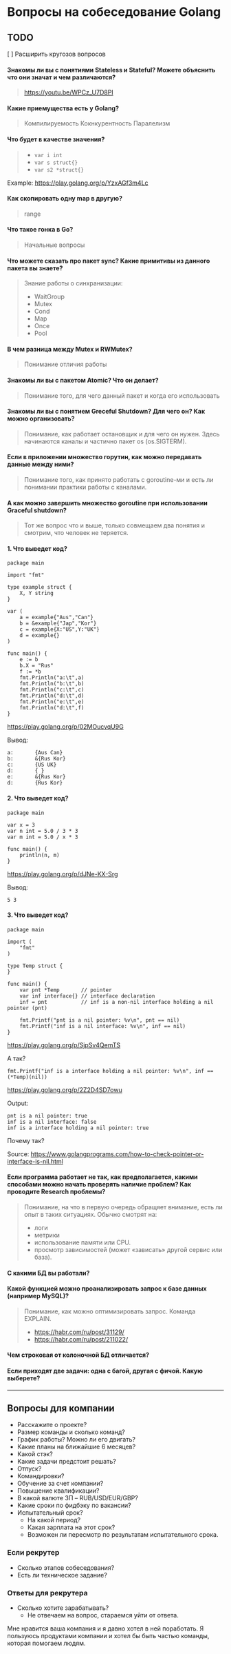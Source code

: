 # Вопросы на собеседование Golang

## TODO

[ ] Расширить кругозов вопросов

#### Знакомы ли вы с понятиями Stateless и Stateful? Можете объяснить что они значат и чем различаются?

> https://youtu.be/WPCz_U7D8PI

#### Какие приемущества есть у Golang?

> Компилируемость
> Кокнкурентность
> Паралелизм
> 

#### Что будет в качестве значения?

> - `var i int`
> - `var s struct{}`
> - `var s2 *struct{}`

Example: https://play.golang.org/p/YzxAGf3m4Lc

#### Как скопировать одну map в другую?

> range

#### Что такое гонка в Go?

> Начальные вопросы

#### Что можете сказать про пакет sync? Какие примитивы из данного пакета вы знаете?

> Знание работы о синхранизации:
> 
> - WaitGroup
> - Mutex
> - Cond
> - Map
> - Once
> - Pool

#### В чем разница между Mutex и RWMutex?

> Понимание отличия работы

#### Знакомы ли вы с пакетом Atomic? Что он делает?

> Понимание того, для чего данный пакет и когда его использовать

#### Знакомы ли вы с понятием Greceful Shutdown? Для чего он? Как можно организовать?

> Понимание, как работает остановщик и для чего он нужен. Здесь начинаются каналы и частично пакет os (os.SIGTERM).

#### Если в приложении множество горутин, как можно передавать данные между ними? 

> Понимание того, как принято работать с goroutine-ми и есть ли понимании практики работы с каналами.

#### А как можно завершить множество goroutine при использовании Graceful shutdown?

> Тот же вопрос что и выше, только совмещаем два понятия и смотрим, что человек не теряется.

#### 1. Что выведет код?

```golang
package main

import "fmt"

type example struct {
    X, Y string
}

var (
    a = example{"Aus","Can"} 
    b = &example{"Jap","Kor"}
    c = example{X:"US",Y:"UK"}
    d = example{}
)

func main() {
    e := b
    b.X = "Rus"
    f := *b
    fmt.Println("a:\t",a)
	fmt.Println("b:\t",b)
	fmt.Println("c:\t",c)
	fmt.Println("d:\t",d)
	fmt.Println("e:\t",e)
	fmt.Println("d:\t",f)	
}
```

https://play.golang.org/p/02MOucvqU9G

Вывод:

```
a:       {Aus Can}
b:       &{Rus Kor}
c:       {US UK}
d:       { }
e:       &{Rus Kor}
d:       {Rus Kor}
```

#### 2. Что выведет код?

```
package main

var x = 3
var n int = 5.0 / 3 * 3
var m int = 5.0 / x * 3

func main() {
	println(n, m)
}
```

https://play.golang.org/p/dJNe-KX-Srg

Вывод:

```
5 3
```

#### 3. Что выведет код?

```
package main
 
import (
    "fmt"
)
 
type Temp struct {
}
 
func main() {
    var pnt *Temp       // pointer
    var inf interface{} // interface declaration
    inf = pnt           // inf is a non-nil interface holding a nil pointer (pnt)
 
    fmt.Printf("pnt is a nil pointer: %v\n", pnt == nil)
    fmt.Printf("inf is a nil interface: %v\n", inf == nil)
}
```

https://play.golang.org/p/SjpSv4QemTS

А так?

```
fmt.Printf("inf is a interface holding a nil pointer: %v\n", inf == (*Temp)(nil))
```

https://play.golang.org/p/2Z2D4SD7owu

Output:

```
pnt is a nil pointer: true
inf is a nil interface: false
inf is a interface holding a nil pointer: true
```

Почему так?

Source: https://www.golangprograms.com/how-to-check-pointer-or-interface-is-nil.html

#### Если программа работает не так, как предполагается, какими способами можно начать проверять наличие проблем? Как проводите Research проблемы?

> Понимание, на что в первую очередь обращяет внимание, есть ли опыт в таких ситуациях. Обычно смотрят на:
>
> - логи
> - метрики
> - использование памяти или CPU.
> - просмотр зависимостей (может «зависать» другой сервис или база).

#### С какими БД вы работали?

#### Какой функцией можно проанализировать запрос к базе данных (например MySQL)?

>  Понимание, как можно оптимизировать запрос. Команда EXPLAIN. 
>
> - https://habr.com/ru/post/31129/ 
> - https://habr.com/ru/post/211022/

#### Чем строковая от колоночной БД отличается?

#### Если приходят две задачи: одна с багой, другая с фичой. Какую выберете?


---

## Вопросы для компании

- Расскажите о проекте?
- Размер команды и сколько команд?
- График работы? Можно ли его двигать?
- Какие планы на ближайшие 6 месяцев?
- Какой стэк?
- Какие задачи предстоит решать?
- Отпуск?
- Командировки?
- Обучение за счет компании?
- Повышение квалификации?
- В какой валюте ЗП – RUB/USD/EUR/GBP?
- Какие сроки по фидбэку по вакансии?
- Испытательный срок?
  - На какой период? 
  - Какая зарплата на этот срок? 
  - Возможен ли пересмотр по результатам испытательного срока. 

### Если рекрутер

- Сколько этапов собеседования?
- Есть ли техническое задание?

### Ответы для рекрутера

- Сколько хотите зарабатывать?
  - Не отвечаем на вопрос, стараемся уйти от ответа.

Мне нравится ваша компания и я давно хотел в ней поработать.
Я пользуюсь продуктами компании и хотел бы быть частью команды, которая помогаем людям.
